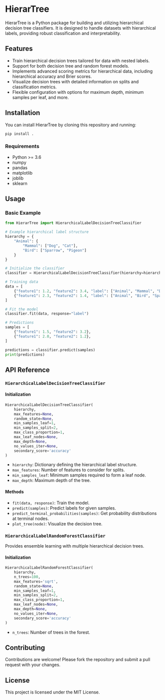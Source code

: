 # HierarTree

HierarTree is a Python package for building and utilizing hierarchical decision tree classifiers. It is designed to handle datasets with hierarchical labels, providing robust classification and interpretability.

## Features

- Train hierarchical decision trees tailored for data with nested labels.
- Support for both decision tree and random forest models.
- Implements advanced scoring metrics for hierarchical data, including hierarchical accuracy and Brier scores.
- Visualize decision trees with detailed information on splits and classification metrics.
- Flexible configuration with options for maximum depth, minimum samples per leaf, and more.

## Installation

You can install HierarTree by cloning this repository and running:

```bash
pip install .
```

### Requirements

- Python >= 3.6
- numpy
- pandas
- matplotlib
- joblib
- sklearn

## Usage

### Basic Example

```python
from HierarTree import HierarchicalLabelDecisionTreeClassifier

# Example hierarchical label structure
hierarchy = {
    "Animal": {
        "Mammal": ["Dog", "Cat"],
        "Bird": ["Sparrow", "Pigeon"]
    }
}

# Initialize the classifier
classifier = HierarchicalLabelDecisionTreeClassifier(hierarchy=hierarchy)

# Training data
data = [
    {"feature1": 1.2, "feature2": 3.4, "label": ["Animal", "Mammal", "Dog"]},
    {"feature1": 2.3, "feature2": 1.4, "label": ["Animal", "Bird", "Sparrow"]},
]

# Fit the model
classifier.fit(data, response="label")

# Predictions
samples = [
    {"feature1": 1.5, "feature2": 3.2},
    {"feature1": 2.0, "feature2": 1.2},
]

predictions = classifier.predict(samples)
print(predictions)
```

## API Reference

### `HierarchicalLabelDecisionTreeClassifier`

#### Initialization
```python
HierarchicalLabelDecisionTreeClassifier(
    hierarchy,
    max_features=None,
    random_state=None,
    min_samples_leaf=1,
    min_samples_split=2,
    max_class_proportion=1,
    max_leaf_nodes=None,
    max_depth=None,
    no_values_iter=None,
    secondary_score='accuracy'
)
```
- `hierarchy`: Dictionary defining the hierarchical label structure.
- `max_features`: Number of features to consider for splits.
- `min_samples_leaf`: Minimum samples required to form a leaf node.
- `max_depth`: Maximum depth of the tree.

#### Methods
- `fit(data, response)`: Train the model.
- `predict(samples)`: Predict labels for given samples.
- `predict_terminal_probabilities(samples)`: Get probability distributions at terminal nodes.
- `plot_tree(node)`: Visualize the decision tree.

### `HierarchicalLabelRandomForestClassifier`

Provides ensemble learning with multiple hierarchical decision trees.

#### Initialization
```python
HierarchicalLabelRandomForestClassifier(
    hierarchy,
    n_trees=100,
    max_features='sqrt',
    random_state=None,
    min_samples_leaf=1,
    min_samples_split=2,
    max_class_proportion=1,
    max_leaf_nodes=None,
    max_depth=None,
    no_values_iter=None,
    secondary_score='accuracy'
)
```
- `n_trees`: Number of trees in the forest.

## Contributing

Contributions are welcome! Please fork the repository and submit a pull request with your changes.

## License

This project is licensed under the MIT License.
